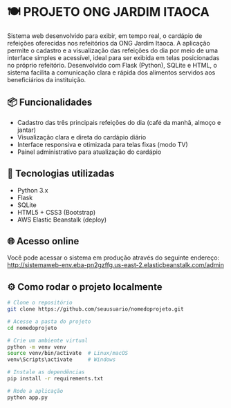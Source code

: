 # 🍽️ PROJETO ONG JARDIM ITAOCA

Sistema web desenvolvido para exibir, em tempo real, o cardápio de refeições oferecidas nos refeitórios da ONG Jardim Itaoca. A aplicação permite o cadastro e a visualização das refeições do dia por meio de uma interface simples e acessível, ideal para ser exibida em telas posicionadas no próprio refeitório. Desenvolvido com Flask (Python), SQLite e HTML, o sistema facilita a comunicação clara e rápida dos alimentos servidos aos beneficiários da instituição.


## 📦 Funcionalidades

- Cadastro das três principais refeições do dia (café da manhã, almoço e jantar)
- Visualização clara e direta do cardápio diário
- Interface responsiva e otimizada para telas fixas (modo TV)
- Painel administrativo para atualização do cardápio


## 🚀 Tecnologias utilizadas

- Python 3.x
- Flask
- SQLite
- HTML5 + CSS3 (Bootstrap)
- AWS Elastic Beanstalk (deploy)

## 🌐 Acesso online

Você pode acessar o sistema em produção através do seguinte endereço:
http://sistemaweb-env.eba-pn2gzffg.us-east-2.elasticbeanstalk.com/admin


## ⚙️ Como rodar o projeto localmente

```bash
# Clone o repositório
git clone https://github.com/seuusuario/nomedoprojeto.git

# Acesse a pasta do projeto
cd nomedoprojeto

# Crie um ambiente virtual
python -m venv venv
source venv/bin/activate  # Linux/macOS
venv\Scripts\activate     # Windows

# Instale as dependências
pip install -r requirements.txt

# Rode a aplicação
python app.py
